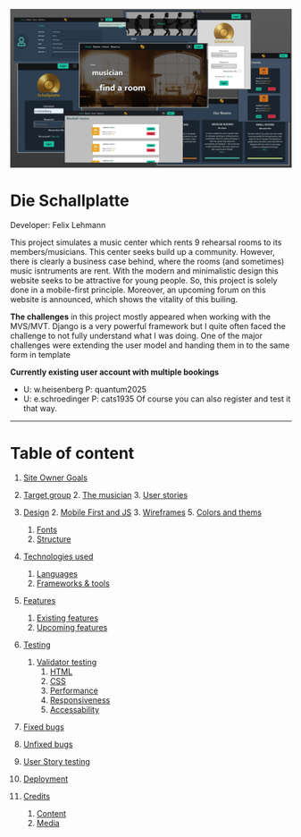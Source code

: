 ![Mockup image](doc/img/collage.png)

 # Die Schallplatte
 Developer: Felix Lehmann

 This project simulates a music center which rents 9 rehearsal rooms to its members/musicians. This center seeks build up a community. However, there is clearly a business case behind, where the rooms (and sometimes) music isntruments are rent. With the modern and minimalistic design this website seeks to be attractive for young people. So, this project is solely done in a mobile-first principle. Moreover, an upcoming forum on this website is announced, which shows the vitality of this builing. 

 **The challenges** in this project mostly appeared when working with the MVS/MVT. Django is a very powerful framework but I quite often faced the challenge to not fully understand what I was doing. One of the major challenges were extending the user model and handing them in to the same form in template

 **Currently existing user account with multiple bookings**
 - U: w.heisenberg P: quantum2025 
 - U: e.schroedinger P: cats1935
 Of course you can also register and test it that way.


___

# Table of content

1. [Site Owner Goals](#user-experience)
1. [Target group](#target-audience)
   2. [The musician](#user-expectations)
   3. [User stories](#user-stories)
1. [Design](#first-time-user)
      2. [Mobile First and JS](#returning-user)
      3. [Wireframes](#wireframes)
      5. [Colors and thems](#design)
      1. [Fonts](#font)
      2. [Structure](#structure)

2. [Technologies used](#technologies-used)
   1. [Languages](#languages)
   2. [Frameworks & tools](#frameworks-and-tools)
3. [Features](#features)
   1. [Existing features](#existing-features)
   2. [Upcoming features](#upcoming-features)
4. [Testing](#testing)
   1. [Validator testing](#validator-testing)
      1. [HTML](#html)
      2. [CSS](#css)
      3. [Performance](#performance)
      4. [Responsiveness](#responsiveness)
      5. [Accessability](#accessability)
  2. [Fixed bugs](#fixed-bugs)
  3. [Unfixed bugs](#unfixed-bugs)
  4. [User Story testing](#user-story-testing)
5. [Deployment](#deployment)
6. [Credits](#credits)
   1. [Content](#content)
   2. [Media](#media)
